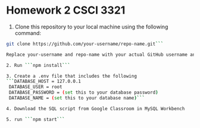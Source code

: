 # Homework 2 CSCI 3321
  
1. Clone this repository to your local machine using the following command:

 ```bash
 git clone https://github.com/your-username/repo-name.git```

Replace your-username and repo-name with your actual GitHub username and repository name.

2. Run ```npm install```

3. Create a .env file that includes the following
```DATABASE_HOST = 127.0.0.1
  DATABASE_USER = root
  DATABASE_PASSWORD = (set this to your database password)
  DATABASE_NAME = (set this to your database name)```

4. Download the SQL script from Google Classroom in MySQL Workbench

5. run ```npm start```





